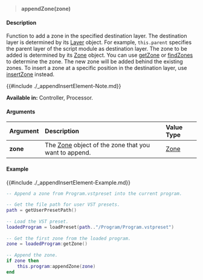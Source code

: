 >**appendZone(zone)**

#### Description

Function to add a zone in the specified destination layer. The destination layer is determined by its [Layer](./Layer.md) object. For example, ``this.parent`` specifies the parent layer of the script module as destination layer. The zone to be added is determined by its [Zone](./Zone.md) object. You can use [getZone](./getZone.md) or [findZones](./findZones.md) to determine the zone. The new zone will be added behind the existing zones. To insert a zone at a specific position in the destination layer, use [insertZone](./insertZone.md) instead.

{{#include ./_appendInsertElement-Note.md}}

**Available in:** Controller, Processor.

#### Arguments

|Argument|Description|Value Type|
|:-|:-|:-|
|**zone**|The [Zone](./Zone.md) object of the zone that you want to append.|[Zone](./Zone.md)|

#### Example

{{#include ./_appendInsertElement-Example.md}}

```lua
-- Append a zone from Program.vstpreset into the current program.
    
-- Get the file path for user VST presets.
path = getUserPresetPath()
    
-- Load the VST preset.
loadedProgram = loadPreset(path.."/Program/Program.vstpreset")
    
-- Get the first zone from the loaded program.
zone = loadedProgram:getZone()
    
-- Append the zone.
if zone then
    this.program:appendZone(zone)
end
```

